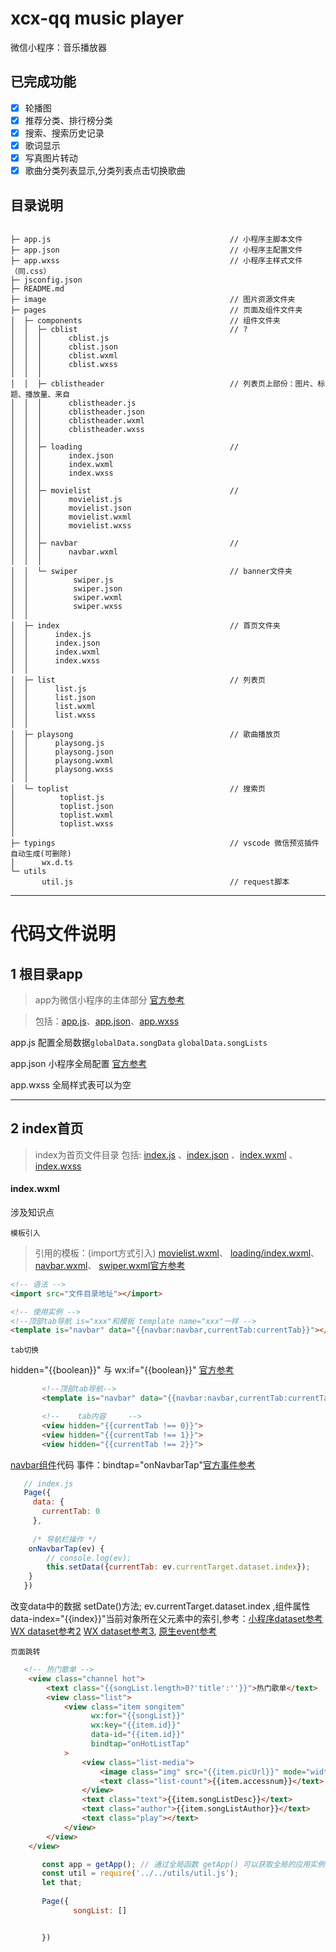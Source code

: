 # xcx-qq music player
微信小程序：音乐播放器

## 已完成功能
* [x] 轮播图
* [x] 推荐分类、排行榜分类
* [x] 搜索、搜索历史记录
* [x] 歌词显示
* [x] 写真图片转动
* [x] 歌曲分类列表显示,分类列表点击切换歌曲

## 目录说明
```

├─ app.js                                        // 小程序主脚本文件
├─ app.json                                      // 小程序主配置文件
├─ app.wxss                                      // 小程序主样式文件（同.css）
├─ jsconfig.json
├─ README.md
├─ image                                         // 图片资源文件夹
├─ pages                                         // 页面及组件文件夹   
│  ├─ components                                 // 组件文件夹   
│  │  ├─ cblist                                  // ?
│  │  │      cblist.js
│  │  │      cblist.json
│  │  │      cblist.wxml
│  │  │      cblist.wxss
│  │  │
│  │  ├─ cblistheader                            // 列表页上部份：图片、标题、播放量、来自
│  │  │      cblistheader.js
│  │  │      cblistheader.json
│  │  │      cblistheader.wxml
│  │  │      cblistheader.wxss
│  │  │
│  │  ├─ loading                                 // 
│  │  │      index.json
│  │  │      index.wxml
│  │  │      index.wxss
│  │  │
│  │  ├─ movielist                               //
│  │  │      movielist.js
│  │  │      movielist.json
│  │  │      movielist.wxml
│  │  │      movielist.wxss
│  │  │
│  │  ├─ navbar                                  //
│  │  │      navbar.wxml
│  │  │
│  │  └─ swiper                                  // banner文件夹
│  │          swiper.js
│  │          swiper.json
│  │          swiper.wxml
│  │          swiper.wxss
│  │
│  ├─ index                                      // 首页文件夹 
│  │      index.js
│  │      index.json
│  │      index.wxml
│  │      index.wxss
│  │
│  ├─ list                                       // 列表页 
│  │      list.js
│  │      list.json
│  │      list.wxml
│  │      list.wxss
│  │
│  ├─ playsong                                   // 歌曲播放页
│  │      playsong.js
│  │      playsong.json
│  │      playsong.wxml
│  │      playsong.wxss
│  │
│  └─ toplist                                    // 搜索页 
│          toplist.js
│          toplist.json
│          toplist.wxml
│          toplist.wxss
│
├─ typings                                       // vscode 微信预览插件自动生成(可删除)
│      wx.d.ts
└─ utils                                            
       util.js                                   // request脚本
```
-----

# 代码文件说明

## 1 根目录app
> app为微信小程序的主体部分 [官方参考](https://mp.weixin.qq.com/debug/wxadoc/dev/component/)

> 包括：[app.js](./app.js)、[app.json](./app.json)、[app.wxss](./app.wxss)

app.js 配置全局数据```globalData.songData```  ```globalData.songLists```

app.json 小程序全局配置 [官方参考](https://mp.weixin.qq.com/debug/wxadoc/dev/framework/config.html)

app.wxss 全局样式表可以为空

----

## 2 index首页
> index为首页文件目录 
> 包括: [index.js](./pages/index/index.js) 、[index.json](./pages/index/index.json) 、[index.wxml](./pages/index/index.wxml) 、[index.wxss](./pages/index/index.wxss)
#### index.wxml

涉及知识点

```模板引入```
> 引用的模板：(import方式引入)
[movielist.wxml](./components/movielist/movielist.wxml)、
[loading/index.wxml](./components/loading/index.wxml)、
[navbar.wxml](./components/navbar/navbar.wxml)、
[swiper.wxml](./components/swiper/swiper.wxml)[官方参考](https://mp.weixin.qq.com/debug/wxadoc/dev/framework/view/wxml/template.html)
```html
<!-- 语法 -->
<import src="文件目录地址"></import>

<!-- 使用实例 -->
<!--顶部tab导航 is="xxx"和模板 template name="xxx"一样 -->
<template is="navbar" data="{{navbar:navbar,currentTab:currentTab}}"></template>
```

```tab切换```

hidden="{{boolean}}" 与 wx:if="{{boolean}}" [官方参考](https://mp.weixin.qq.com/debug/wxadoc/dev/framework/view/wxml/conditional.html)

```html
       <!--顶部tab导航-->
       <template is="navbar" data="{{navbar:navbar,currentTab:currentTab}}"></template>

       <!--    tab内容     -->
       <view hidden="{{currentTab !== 0}}">
       <view hidden="{{currentTab !== 1}}">
       <view hidden="{{currentTab !== 2}}">
```
[navbar组件](./components/navbar/navbar.wxml)代码 事件：bindtap="onNavbarTap"[官方事件参考](https://mp.weixin.qq.com/debug/wxadoc/dev/framework/view/wxml/event.html)

```javascript
   // index.js
   Page({
     data: {
       currentTab: 0
     },
     
     /* 导航栏操作 */
    onNavbarTap(ev) {
        // console.log(ev);
        this.setData({currentTab: ev.currentTarget.dataset.index});
    }
   })
```
改变data中的数据 setDate()方法;
ev.currentTarget.dataset.index ,组件属性data-index="{{index}}"当前对象所在父元素中的索引,参考：[小程序dataset参考](http://www.aiyingli.com/44636.html) [WX dataset参考2](http://www.aiyingli.com/46397.html) [WX dataset参考3](http://blog.csdn.net/beilinyu/article/details/53945438), [原生event参考](http://www.w3school.com.cn/jsref/event_currenttarget.asp)

```页面跳转```

```html
   <!-- 热门歌单 -->
    <view class="channel hot">
        <text class="{{songList.length>0?'title':''}}">热门歌单</text>
        <view class="list">
            <view class="item songitem"
                  wx:for="{{songList}}"
                  wx:key="{{item.id}}"
                  data-id="{{item.id}}"
                  bindtap="onHotListTap"
            >
                <view class="list-media">
                    <image class="img" src="{{item.picUrl}}" mode="widthFix"></image>
                    <text class="list-count">{{item.accessnum}}</text>
                </view>
                <text class="text">{{item.songListDesc}}</text>
                <text class="author">{{item.songListAuthor}}</text>
                <text class="play"></text>
            </view>
        </view>
    </view>
```
```javascript
       const app = getApp(); // 通过全局函数 getApp() 可以获取全局的应用实例，如果需要全局的数据可以在 App()(app.js) 中设置
       const util = require('../../utils/util.js');
       let that;
       
       Page({
              songList: []


       })
```

